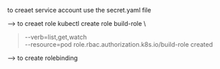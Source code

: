 
to creaet service account 
 use the secret.yaml file

--> to creaet role 
kubectl create role build-role \
> --verb=list,get,watch \
> --resource=pod
role.rbac.authorization.k8s.io/build-role created

--> to create rolebinding
